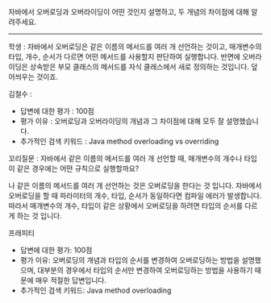 자바에서 오버로딩과 오버라이딩이 어떤 것인지 설명하고, 두 개념의 차이점에 대해 알려주세요.

---

학생 : 자바에서 오버로딩은 같은 이름의 메서드를 여러 개 선언하는 것이고, 매개변수의 타입, 개수, 순서가 다르면 어떤 메서드를 사용할지 판단하여 실행합니다. 반면에 오버라이딩은 상속받은 부모 클래스의 메서드를 자식 클래스에서 새로 정의하는 것입니다. 덮어씌우는 것이죠.

김철수 :
- 답변에 대한 평가 : 100점
- 평가 이유 : 오버로딩과 오버라이딩의 개념과 그 차이점에 대해 모두 잘 설명했습니다.
- 추가적인 검색 키워드 : Java method overloading vs overriding

꼬리질문 : 자바에서 같은 이름의 메서드를 여러 개 선언할 때, 매개변수의 개수나 타입이 같은 경우에는 어떤 규칙으로 실행할까요?


나
같은 이름의 메서드를 여러 개 선언하는 것은 오버로딩을 한다는 것 입니다.
자바에서 오버로딩을 할 때 파라미터의 개수, 타입, 순서가 동일하다면 컴파일 에러가 발생합니다.
따라서 매개변수의 개수, 타입이 같은 상황에서 오버로딩을 하려면 타입의 순서를 다르게 하는 것 입니다.


프래피티
- 답변에 대한 평가: 100점
- 평가 이유: 오버로딩의 개념과 타입의 순서를 변경하여 오버로딩하는 방법을 설명했으며, 대부분의 경우에서 타입의 순서만 변경하여 오버로딩하는 방법을 사용하기 때문에 매우 적절한 답변입니다.
- 추가적인 검색 키워드: Java method overloading